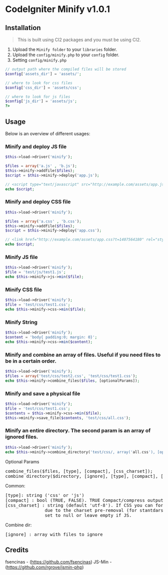 # CodeIgniter Minify v1.0.1

## Installation

> This is built using CI2 packages and you must be using CI2.

1. Upload the `Minify folder` to your `libraries` folder.
2. Upload the `config/minify.php` to your `config` folder.
3. Setting `config/minify.php`

```php
// output path where the compiled files will be stored
$config['assets_dir'] = 'assets/';  

// where to look for css files 
$config['css_dir'] = 'assets/css';

// where to look for js files 
$config['js_dir'] = 'assets/js';
?>
```


## Usage

Below is an overview of different usages:

### Minify and deploy JS file

```php
$this->load->driver('minify');

$files = array('a.js' , 'b.js');
$this->minify->addfile($files);
$script = $this->minify->deploy('app.js');

// <script type="text/javascript" src="http://example.com/assets/app.js?t=1407564151"></script>
echo $script;
```

### Minify and deploy CSS file

```php
$this->load->driver('minify');

$files = array('a.css' , 'b.css');
$this->minify->addfile($files);
$script = $this->minify->deploy('app.css');

// <link href="http://example.com/assets/app.css?t=1407564180" rel="stylesheet" type="text/css">
echo $script;
```

### Minify JS file
```php
$this->load->driver('minify');
$file = 'test/js/test1.js';
echo $this->minify->js->min($file);
```

### Minify CSS file
```php
$this->load->driver('minify');
$file = 'test/css/test1.css';
echo $this->minify->css->min($file);
```

### Minify String
```php
$this->load->driver('minify');
$content = 'body{ padding:0; margin: 0}';
echo $this->minify->css->min($content);
```

### Minify and combine an array of files. Useful if you need files to be in a certain order.
```php
$this->load->driver('minify');
$files = array('test/css/test2.css', 'test/css/test1.css');
echo $this->minify->combine_files($files, [optionalParams]);
```

### Minify and save a physical file
```php
$this->load->driver('minify');
$file = 'test/css/test1.css';
$contents = $this->minify->css->min($file);
$this->minify->save_file($contents, 'test/css/all.css');
```

### Minify an entire directory. The second param is an array of ignored files.
```php
$this->load->driver('minify');
echo $this->minify->combine_directory('test/css/, array('all.css'), [optionalParams]);
```

Optional Params
<pre>
combine_files($files, [type], [compact], [css_charset]);
combine_directory($directory, [ignore], [type], [compact], [css_charset]);
</pre>
Common:
<pre>
[type]: string ('css' or 'js')
[compact] : bool (TRUE, FALSE). TRUE Compact/compress output, FALSE doesn't compress output (only aggregation)
[css_charset] : string (default 'utf-8'). If CSS you can force a starting single charset declaration (when aggregate files)
               due to the charset pre-removal (for stantdars compliance and Webkit bugfix prevention)
               set to null or leave empty if JS.
</pre>
Combine dir:
<pre>
[ignore] : array with files to ignore
</pre>

## Credits
fsencinas - (https://github.com/fsencinas)
JS-Min - (https://github.com/rgrove/jsmin-php)
